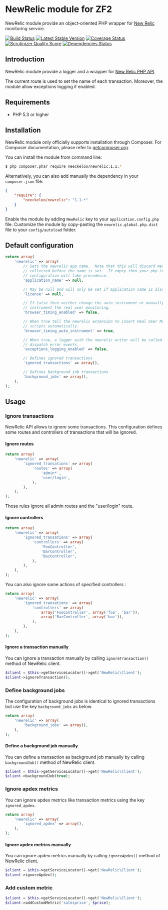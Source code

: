 NewRelic module for ZF2
=======================

NewRelic module provide an object-oriented PHP wrapper for [New Relic](http://newrelic.com/) monitoring service.

[![Build Status](https://secure.travis-ci.org/neeckeloo/NewRelic.png?branch=master)](http://travis-ci.org/neeckeloo/NewRelic)
[![Latest Stable Version](https://poser.pugx.org/neeckeloo/NewRelic/v/stable.png)](https://packagist.org/packages/neeckeloo/NewRelic)
[![Coverage Status](https://coveralls.io/repos/neeckeloo/NewRelic/badge.png)](https://coveralls.io/r/neeckeloo/NewRelic)
[![Scrutinizer Quality Score](https://scrutinizer-ci.com/g/neeckeloo/NewRelic/badges/quality-score.png?s=d8f10c2b5c49a2cebe53b533b7a281368b8ddb07)](https://scrutinizer-ci.com/g/neeckeloo/NewRelic/)
[![Dependencies Status](http://depending.in/neeckeloo/NewRelic.png)](http://depending.in/neeckeloo/NewRelic)

Introduction
------------

NewRelic module provide a logger and a wrapper for [New Relic PHP API](https://newrelic.com/docs/php/the-php-api).

The current route is used to set the name of each transaction. Moreover, the module allow exceptions logging if enabled.

Requirements
------------

* PHP 5.3 or higher

Installation
------------

NewRelic module only officially supports installation through Composer. For Composer documentation, please refer to
[getcomposer.org](http://getcomposer.org/).

You can install the module from command line:
```sh
$ php composer.phar require neeckeloo/newrelic:1.1.*
```

Alternatively, you can also add manually the dependency in your `composer.json` file:
```json
{
    "require": {
        "neeckeloo/newrelic": "1.1.*"
    }
}
```

Enable the module by adding `NewRelic` key to your `application.config.php` file. Customize the module by copy-pasting
the `newrelic.global.php.dist` file to your `config/autoload` folder.

Default configuration
---------------------

```php
return array(
    'newrelic' => array(
        // Sets the newrelic app name.  Note that this will discard metrics
        // collected before the name is set.  If empty then your php.ini
        // configuration will take precedence.
        'application_name' => null,

        // May be null and will only be set if application name is also given.
        'license' => null,

        // If false then neither change the auto_instrument or manually
        // instrument the real user monitoring.
        'browser_timing_enabled' => false,

        // When true tell the newrelic extension to insert Real User Monitoring
        // scripts automatically.
        'browser_timing_auto_instrument' => true,

        // When true, a logger with the newrelic writer will be called for
        // dispatch error events.
        'exceptions_logging_enabled' => false,

        // Defines ignored transactions
        'ignored_transactions' => array(),

        // Defines background job transactions
        'background_jobs' => array(),
    ),
);
```

Usage
-----

### Ignore transactions

NewRelic API allows to ignore some transactions. This configuration defines some routes and controllers of transactions that will be ignored.

#### Ignore routes

```php
return array(
    'newrelic' => array(
        'ignored_transations' => array(
            'routes' => array(
                'admin*',
                'user/login',
            ),
        ),
    ),
);
```

Those rules ignore all admin routes and the "user/login" route.

#### Ignore controllers

```php
return array(
    'newrelic' => array(
        'ignored_transations' => array(
            'controllers' => array(
                'FooController',
                'BarController',
                'BazController',
            ),
        ),
    ),
);
```

You can also ignore some actions of specified controllers :

```php
return array(
    'newrelic' => array(
        'ignored_transations' => array(
            'controllers' => array(
                array('FooController', array('foo', 'bar')),
                array('BarController', array('baz')),
            ),
        ),
    ),
);
```

#### Ignore a transaction manually

You can ignore a transaction manually by calling ```ignoreTransaction()``` method of NewRelic client.

```php
$client = $this->getServiceLocator()->get('NewRelic\Client');
$client->ignoreTransaction();
```

### Define background jobs

The configuration of background jobs is identical to ignored transactions but use the key ```background_jobs``` as below.

```php
return array(
    'newrelic' => array(
        'background_jobs' => array(),
    ),
);
```

#### Define a background job manually

You can define a transaction as background job manually by calling ```backgroundJob()``` method of NewRelic client.

```php
$client = $this->getServiceLocator()->get('NewRelic\Client');
$client->backgroundJob(true);
```

### Ignore apdex metrics

You can ignore apdex metrics like transaction metrics using the key ```ignored_apdex```.

```php
return array(
    'newrelic' => array(
        'ignored_apdex' => array(),
    ),
);
```

#### Ignore apdex metrics manually

You can ignore apdex metrics manually by calling ```ignoreApdex()``` method of NewRelic client.

```php
$client = $this->getServiceLocator()->get('NewRelic\Client');
$client->ignoreApdex();
```

### Add custom metric

```php
$client = $this->getServiceLocator()->get('NewRelic\Client');
$client->addCustomMetric('salesprice', $price);
```
